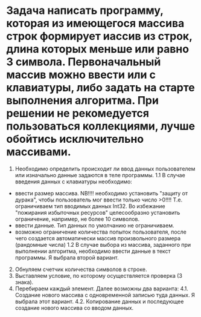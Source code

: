 # Задача написать программу, которая из имеющегося массива строк формирует иассив из строк, длина которых меньше или равно 3 символа. Первоначальный массив можно ввести или с клавиатуры, либо задать на старте выполнения алгоритма. При решении не рекомедуется пользоваться коллекциями, лучше обойтись исключительно массивами.

 1. Необходимо определить происходит ли ввод данных пользователем или изначально данные задаются в теле программы.
 1.1 В случае введения данных с клавиатуры необходимо:
 - ввести размер массива.
 NB!!!! необходимо установить "защиту от дурака", чтобы пользователь мог ввести только число >0!!!! Т.е. ограничиваем тип вводимых данных Int32. Во избежание "пожирания избыточных ресурсов" целесообразно установить ограничение, например, не более 10 символов.
 - ввести данные. Тип данных по умолчанию не ограничиваем. 
 - возможно ограничение количества попыток пользователя, после чего создается автоматически массив произвольного размера (рандомные числа)
 1.2 В случае выбора из массива, заданного при выполнении алгоритма, необходимо ввести данные в текст программы. 
 Я выбрала второй вариант.
 2. Обнуляем счетчик количества символов в строке.
 3. Выставляем условие, по которому осуществляется проверка (3 знака).
 4. Перебираем каждый элемент. Далее возможны два варианта:
 4.1. Создание нового массива с одновременной записью туда данных. Я выбрала этот вариант. 
 4.2. Копирование данных и последующее создание нового массива со вводом данных. 

